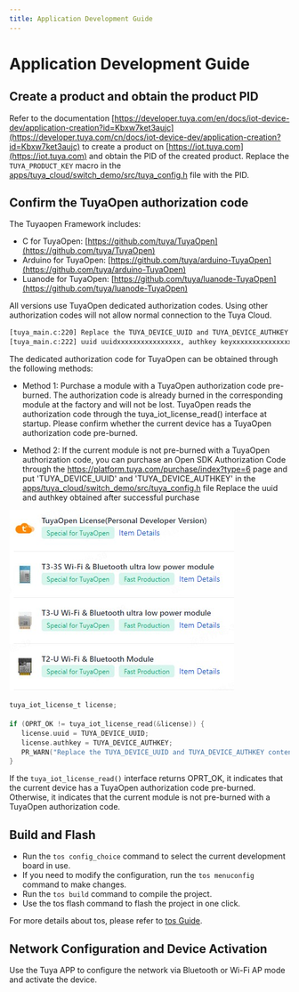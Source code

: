 ```yaml
---
title: Application Development Guide
---
```


# Application Development Guide

## Create a product and obtain the product PID

Refer to the documentation [https://developer.tuya.com/en/docs/iot-device-dev/application-creation?id=Kbxw7ket3aujc](https://developer.tuya.com/cn/docs/iot-device-dev/application-creation?id=Kbxw7ket3aujc) to create a product on [https://iot.tuya.com](https://iot.tuya.com) and obtain the PID of the created product. Replace the `TUYA_PRODUCT_KEY` macro in the [apps/tuya_cloud/switch_demo/src/tuya_config.h](./src/tuya_config.h) file with the PID.

## Confirm the TuyaOpen authorization code

The Tuyaopen Framework includes:

- C for TuyaOpen: [https://github.com/tuya/TuyaOpen](https://github.com/tuya/TuyaOpen)
- Arduino for TuyaOpen: [https://github.com/tuya/arduino-TuyaOpen](https://github.com/tuya/arduino-TuyaOpen)
- Luanode for TuyaOpen: [https://github.com/tuya/luanode-TuyaOpen](https://github.com/tuya/luanode-TuyaOpen)

All versions use TuyaOpen dedicated authorization codes. Using other authorization codes will not allow normal connection to the Tuya Cloud.

```bash
[tuya_main.c:220] Replace the TUYA_DEVICE_UUID and TUYA_DEVICE_AUTHKEY contents, otherwise the demo cannot work
[tuya_main.c:222] uuid uuidxxxxxxxxxxxxxxxx, authkey keyxxxxxxxxxxxxxxxxxxxxxxxxxxxxx
```

The dedicated authorization code for TuyaOpen can be obtained through the following methods:

- Method 1: Purchase a module with a TuyaOpen authorization code pre-burned. The authorization code is already burned in the corresponding module at the factory and will not be lost. TuyaOpen reads the authorization code through the tuya_iot_license_read() interface at startup. Please confirm whether the current device has a TuyaOpen authorization code pre-burned.

- Method 2: If the current module is not pre-burned with a TuyaOpen authorization code, you can purchase an Open SDK Authorization Code through the https://platform.tuya.com/purchase/index?type=6 page and put 'TUYA_DEVICE_UUID' and 'TUYA_DEVICE_AUTHKEY' in the [apps/tuya_cloud/switch_demo/src/tuya_config.h](./src/tuya_config.h) file Replace the uuid and authkey obtained after successful purchase

![Authorization Code](/images/en/authorization_code.png)

```c
tuya_iot_license_t license;

if (OPRT_OK != tuya_iot_license_read(&license)) {
   license.uuid = TUYA_DEVICE_UUID;
   license.authkey = TUYA_DEVICE_AUTHKEY;
   PR_WARN("Replace the TUYA_DEVICE_UUID and TUYA_DEVICE_AUTHKEY contents, otherwise the demo cannot work");
}
```

If the `tuya_iot_license_read()` interface returns OPRT_OK, it indicates that the current device has a TuyaOpen authorization code pre-burned. Otherwise, it indicates that the current module is not pre-burned with a TuyaOpen authorization code.

## Build and Flash

- Run the `tos config_choice` command to select the current development board in use.
- If you need to modify the configuration, run the `tos menuconfig` command to make changes.
- Run the `tos build` command to compile the project.
- Use the tos flash command to flash the project in one click.

For more details about tos, please refer to [tos Guide](/tos_guide/index).

## Network Configuration and Device Activation

Use the Tuya APP to configure the network via Bluetooth or Wi-Fi AP mode and activate the device.
